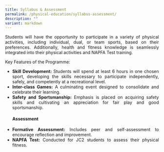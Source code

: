 ```yaml
---
title: Syllabus & Assessment
permalink: /physical-education/syllabus-assessment/
description: ""
variant: markdown
---
```

<div align="justify">
<p>Students will have the opportunity to participate in a variety of physical activities, including individual, dual, or team sports, based on their preferences. Additionally, health and fitness knowledge is seamlessly integrated into their physical activities and NAPFA Test training.
</p>

<p>Key Features of the Programme:</p>
<ul>
	<li><b>Skill Development:</b> Students will spend at least 6 hours in one chosen sport, developing the skills necessary to participate independently, safely, and competently at a recreational level.</li>
	<li><b>Inter-class Games:</b> A culminating event designed to consolidate and celebrate their learning.</li>
	<li><b>Safety and Sportsmanship:</b> Emphasis is placed on acquiring safety skills and cultivating an appreciation for fair play and good sportsmanship.
</li>
	
	
<p></p><h4><strong>Assessment</strong></h4><p></p>

<li><b>Formative Assessment:</b> Includes peer and self-assessment to encourage reflection and improvement.</li>
<li><b>NAPFA Test:</b> Conducted for JC2 students to assess their physical fitness.</li>

</ul></div>